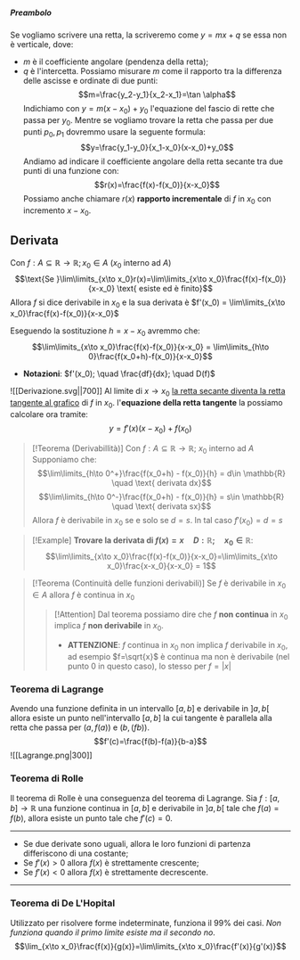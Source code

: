 ##### Preambolo
Se vogliamo scrivere una retta, la scriveremo come $y=mx+q$ se essa non è verticale, dove:
- $m$ è il coefficiente angolare (pendenza della retta);
- $q$ è l'intercetta.
Possiamo misurare $m$ come il rapporto tra la differenza delle ascisse e ordinate di due punti:
$$m=\frac{y_2-y_1}{x_2-x_1}=\tan \alpha$$
Indichiamo con $y=m(x-x_0)+y_0$ l'equazione del fascio di rette che passa per $y_0$.
Mentre se vogliamo trovare la retta che passa per due punti $p_0, p_1$ dovremmo usare la seguente formula: $$y=\frac{y_1-y_0}{x_1-x_0}(x-x_0)+y_0$$
Andiamo ad indicare il coefficiente angolare della retta secante tra due punti di una funzione con:
$$r(x)=\frac{f(x)-f(x_0)}{x-x_0}$$
Possiamo anche chiamare $r(x)$ **rapporto incrementale** di $f$ in $x_0$ con incremento $x-x_0$.

## Derivata
Con $f: A \subseteq \mathbb{R} \to \mathbb{R}; x_0 \in A$ ($x_0$ interno ad $A$)
$$\text{Se }\lim\limits_{x\to x_0}r(x)=\lim\limits_{x\to x_0}\frac{f(x)-f(x_0)}{x-x_0} \text{ esiste ed è finito}$$
Allora $f$ si dice derivabile in $x_0$ e la sua derivata è $f'(x_0) = \lim\limits_{x\to x_0}\frac{f(x)-f(x_0)}{x-x_0}$

Eseguendo la sostituzione $h=x-x_0$ avremmo che:
$$\lim\limits_{x\to x_0}\frac{f(x)-f(x_0)}{x-x_0} = \lim\limits_{h\to 0}\frac{f(x_0+h)-f(x_0)}{x-x_0}$$
- **Notazioni**: $f'(x_0); \quad \frac{df}{dx}; \quad D(f)$

![[Derivazione.svg||700]]
Al limite di $x \to x_0$ <u>la retta secante diventa la retta tangente al grafico</u> di $f$ in $x_0$.
l'**equazione della retta tangente** la possiamo calcolare ora tramite:
$$y=f'(x)(x-x_0)+f(x_0)$$
>[!Teorema (Derivabillità)]
>Con $f:A\subseteq \mathbb{R} \to \mathbb{R};$ $x_0$ interno ad $A$
>Supponiamo che:
>$$\lim\limits_{h\to 0^+}\frac{f(x_0+h) - f(x_0)}{h} = d\in \mathbb{R} \quad \text{ derivata dx}$$
>$$\lim\limits_{h\to 0^-}\frac{f(x_0+h) - f(x_0)}{h} = s\in \mathbb{R} \quad \text{ derivata sx}$$
>Allora $f$ è derivabile in $x_0$ se e solo se $d=s$.
>In tal caso $f'(x_0)=d=s$

>[!Example]
>**Trovare la derivata di $f(x)=x \quad D:\mathbb{R}; \quad x_0\in \mathbb{R}$**:
>$$\lim\limits_{x\to x_0}\frac{f(x)-f(x_0)}{x-x_0}=\lim\limits_{x\to x_0}\frac{x-x_0}{x-x_0} = 1$$

>[!Teorema (Continuità delle funzioni derivabili)]
>Se $f$ è derivabile in $x_0 \in A$ allora $f$ è continua in $x_0$ 
>>[!Attention]
>>Dal teorema possiamo dire che $f$ **non continua** in $x_0$ implica $f$ **non derivabile** in $x_0$.
>>- **ATTENZIONE**: $f$ continua in $x_0$ non implica $f$ derivabile in $x_0$, ad esempio $f=\sqrt{x}$ è continua ma non è derivabile (nel punto $0$ in questo caso), lo stesso per $f=|x|$


### Teorema di Lagrange
Avendo una funzione definita in un intervallo $[a,b]$ e derivabile in $]a,b[$ allora esiste un punto nell'intervallo $[a,b]$ la cui tangente è parallela alla retta che passa per $(a,f(a))$ e $(b,(fb))$.
$$f'(c)=\frac{f(b)-f(a)}{b-a}$$
![[Lagrange.png|300]]
### Teorema di Rolle
Il teorema di Rolle è una conseguenza del teorema di Lagrange.
Sia $f:[a,b] \to \mathbb{R}$ una funzione continua in $[a,b]$ e derivabile in $]a,b[$ tale che $f(a)=f(b)$, allora esiste un punto tale che $f'(c)=0$.

---
- Se due derivate sono uguali, allora le loro funzioni di partenza differiscono di una costante;
- Se $f'(x)>0$ allora $f(x)$ è strettamente crescente;
- Se $f'(x)<0$ allora $f(x)$ è strettamente decrescente.
---
### Teorema di De L'Hopital
Utilizzato per risolvere forme indeterminate, funziona il 99% dei casi.
_Non funziona quando il primo limite esiste ma il secondo no_.
$$\lim_{x\to x_0}\frac{f(x)}{g(x)}=\lim\limits_{x\to x_0}\frac{f'(x)}{g'(x)}$$
